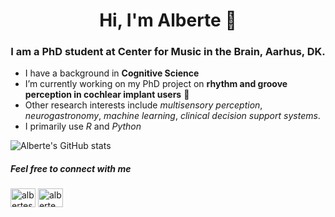 <h1 align="center">Hi, I'm Alberte 👋</h1>
<h3 align="center">I am a PhD student at Center for Music in the Brain, Aarhus, DK.</h3>

- I have a background in **Cognitive Science** 
- I’m currently working on my PhD project on **rhythm and groove perception in cochlear implant users** :musical_note:
- Other research interests include *multisensory perception*, *neurogastronomy*, *machine learning*, *clinical decision support systems*.
- I primarily use *R* and *Python*

![Alberte's GitHub stats](https://github-readme-stats.vercel.app/api?username=alberteseeberg&show_icons=true)


<h5 align="left">Feel free to connect with me</h5>
<p align="left">
<a href="https://twitter.com/alberteseeberg" target="blank"><img align="center" src="https://raw.githubusercontent.com/rahuldkjain/github-profile-readme-generator/master/src/images/icons/Social/twitter.svg" alt="alberteseeberg" height="30" width="40" /></a>
<a href="https://linkedin.com/in/alberte seeberg" target="blank"><img align="center" src="https://raw.githubusercontent.com/rahuldkjain/github-profile-readme-generator/master/src/images/icons/Social/linked-in-alt.svg" alt="alberte seeberg" height="30" width="40" /></a>
</p>

